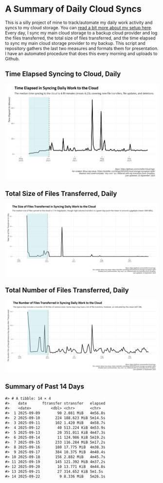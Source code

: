 # A Summary of Daily Cloud Syncs

This is a silly project of mine to track/automate my daily work activity
and syncs to my cloud storage. You can [read a bit more about my setup
here](https://svmiller.com/blog/2025/05/cloud-storage-european-style/).
Every day, I sync my main cloud storage to a backup cloud provider and
log the files transferred, the total size of files transferred, and the
time elapsed to sync my main cloud storage provider to my backup. This
script and repository gathers the last two measures and formats them for
presentation. I have an automated procedure that does this every morning
and uploads to Github.

## Time Elapsed Syncing to Cloud, Daily

![](time-elapsed.png)

## Total Size of Files Transferred, Daily

![](size-transferred.png)

## Total Number of Files Transferred, Daily

![](files-transferred.png)

## Summary of Past 14 Days

    #> # A tibble: 14 × 4
    #>    date       ftransfer stransfer   elapsed
    #>    <date>         <dbl> <chr>       <chr>  
    #>  1 2025-09-09        90 2.081 MiB   4m56.8s
    #>  2 2025-09-10       224 188.623 MiB 5m14.5s
    #>  3 2025-09-11       102 1.420 MiB   4m58.7s
    #>  4 2025-09-12        40 513.224 KiB 4m53.9s
    #>  5 2025-09-13        20 351.011 KiB 4m47.3s
    #>  6 2025-09-14        11 124.986 KiB 5m19.2s
    #>  7 2025-09-15       233 116.284 MiB 5m17.2s
    #>  8 2025-09-16       180 17.775 MiB  4m38.3s
    #>  9 2025-09-17       384 10.375 MiB  4m40.4s
    #> 10 2025-09-18       156 2.882 MiB   4m45.7s
    #> 11 2025-09-19       145 121.392 MiB 4m37.2s
    #> 12 2025-09-20        10 13.771 KiB  4m44.8s
    #> 13 2025-09-21        27 314.652 KiB 5m1.5s 
    #> 14 2025-09-22         9 8.336 MiB   5m26.1s

